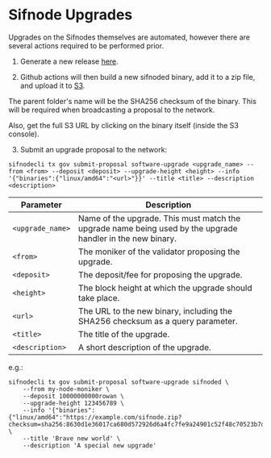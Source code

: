 # Sifnode Upgrades

Upgrades on the Sifnodes themselves are automated, however there are several actions required to be performed prior.

1. Generate a new release [here](https://github.com/Sifchain/sifnode/releases).

2. Github actions will then build a new sifnoded binary, add it to a zip file, and upload it to [S3](https://s3.console.aws.amazon.com/s3/buckets/finance.sifchain.release?region=us-west-2&tab=objects).

The parent folder's name will be the SHA256 checksum of the binary. This will be required when broadcasting a proposal to the network. 

Also, get the full S3 URL by clicking on the binary itself (inside the S3 console).  

3. Submit an upgrade proposal to the network:

```
sifnodecli tx gov submit-proposal software-upgrade <upgrade_name> --from <from> --deposit <deposit> --upgrade-height <height> --info '{"binaries":{"linux/amd64":"<url>"}}' --title <title> --description <description>
```

| Parameter | Description |
|-----------|-------------|
| `<upgrade_name>` | Name of the upgrade. This must match the upgrade name being used by the upgrade handler in the new binary. |
| `<from>` | The moniker of the validator proposing the upgrade. |
| `<deposit>` | The deposit/fee for proposing the upgrade. |
| `<height>` | The block height at which the upgrade should take place. |
| `<url>` | The URL to the new binary, including the SHA256 checksum as a query parameter. |
| `<title>` | The title of the upgrade. |
| `<description>` | A short description of the upgrade. |

e.g.:

```
sifnodecli tx gov submit-proposal software-upgrade sifnoded \
    --from my-node-moniker \
    --deposit 10000000000rowan \
    --upgrade-height 123456789 \
    --info '{"binaries":{"linux/amd64":"https://example.com/sifnode.zip?checksum=sha256:8630d1e36017ca680d572926d6a4fc7fe9a24901c52f48c70523b7d44ad0cfb2"}}' \
    --title 'Brave new world' \
    --description 'A special new upgrade'
```
